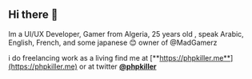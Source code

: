 ## Hi there 👋
Im a UI/UX Developer, Gamer from Algeria, 25 years old , speak Arabic, English, French, and some japanese 😊 owner of @MadGamerz

i do freelancing work as a living find me at [**https://phpkiller.me**](https://phpkiller.me) or at twitter [**@phpkiller**](https://twitter.com/phpkiller)
